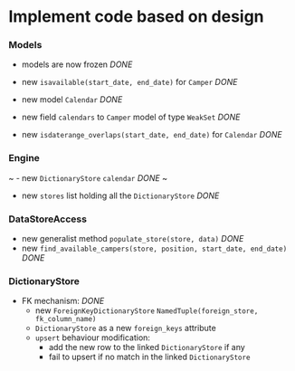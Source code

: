 # Implement code based on design


### Models

- models are now frozen *DONE*

- new `isavailable(start_date, end_date)` for `Camper` *DONE*

- new model `Calendar` *DONE*
- new field `calendars` to `Camper` model of type `WeakSet` *DONE*
- new `isdaterange_overlaps(start_date, end_date)` for `Calendar` *DONE*

### Engine

~ - new `DictionaryStore` `calendar` *DONE* ~
- new `stores` list holding all the `DictionaryStore` *DONE*

### DataStoreAccess

- new generalist method `populate_store(store, data)` *DONE*
- new `find_available_campers(store, position, start_date,
  end_date)` *DONE*

### DictionaryStore

- FK mechanism: *DONE*
  - new `ForeignKeyDictionaryStore` `NamedTuple(foreign_store,
    fk_column_name)`
  - `DictionaryStore` as a new `foreign_keys` attribute
  - `upsert` behaviour modification:
    - add the new row to the linked `DictionaryStore` if any
    - fail to upsert if no match in the linked `DictionaryStore`
